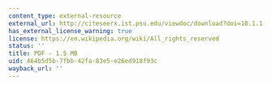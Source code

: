 ```yaml
---
content_type: external-resource
external_url: http://citeseerx.ist.psu.edu/viewdoc/download?doi=10.1.1.458.7440&rep=rep1&type=pdf
has_external_license_warning: true
license: https://en.wikipedia.org/wiki/All_rights_reserved
status: ''
title: PDF - 1.5 MB
uid: 464b5d5b-7fbb-42fa-83e5-e26ed918f93c
wayback_url: ''
---
```

